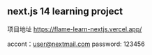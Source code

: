 ## next.js 14 learning project

项目地址
https://flame-learn-nextjs.vercel.app/

accont：user@nextmail.com
password: 123456